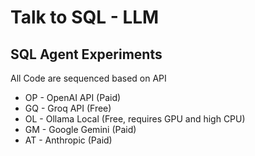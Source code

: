# Talk to SQL - LLM

## SQL Agent Experiments

All Code are sequenced based on API

- OP - OpenAI API (Paid)
- GQ - Groq API (Free)
- OL - Ollama Local (Free, requires GPU and high CPU)
- GM - Google Gemini (Paid)
- AT - Anthropic (Paid)
 
